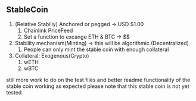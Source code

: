## StableCoin

1. (Relative Stabiliy) Anchored or pegged -> USD $1.00
    1. Chainlink PriceFeed
    2. Set a function to excange ETH & BTC -> $$
2. Stability mechanism(Minting) -> this will be algorithmic (Decentralized)
    1. People can only mint the stable coin with enough collateral
3. Collateral: Exogenous(Crypto)
    1. wETH
    2. wBTC


still more work to do on the test files and better readme functionality of the stable coin working as expected please note that this stable coin is not yet tested
